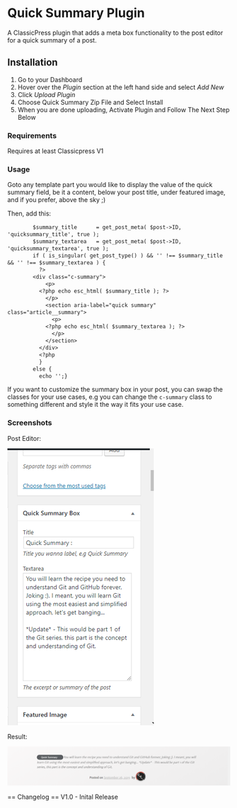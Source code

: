 # Quick Summary Plugin
A ClassicPress plugin that adds a meta box functionality to the post editor for a quick summary of a post.
## Installation
1. Go to your Dashboard
2. Hover over the *Plugin* section at the left hand side and select *Add New*
3. Click *Upload Plugin*
4. Choose Quick Summary Zip File and Select Install
5. When you are done uploading, Activate Plugin and Follow The Next Step Below

### Requirements
Requires at least Classicpress V1

### Usage
Goto any template part you would like to display the value of the quick summary field, be it a content, below your post title, under featured image, and if you prefer, above the sky ;)

Then, add this:

```
        $summary_title      = get_post_meta( $post->ID, 'quicksummary_title', true );
        $summary_textarea   = get_post_meta( $post->ID, 'quicksummary_textarea', true );
        if ( is_singular( get_post_type() ) && '' !== $summary_title && '' !== $summary_textarea ) {
          ?>
        <div class="c-summary">
            <p>
          <?php echo esc_html( $summary_title ); ?>
            </p>
            <section aria-label="quick summary" class="article__summary">
              <p>
            <?php echo esc_html( $summary_textarea ); ?>
              </p>
            </section>
          </div>
          <?php
          } 
        else {
          echo '';}
```
If you want to customize the summary box in your post, you can swap the classes for your use cases, e.g you can change the `c-summary` class to something different and style it the way it fits your use case.

### Screenshots

Post Editor:

![Quick Summary Image](https://raw.githubusercontent.com/Horlaes/Quick-Summary-Plugin/master/screenshot/Quick-Summary-2.png)

Result:

![Quick Summary Image](https://raw.githubusercontent.com/Horlaes/Quick-Summary-Plugin/master/screenshot/Quick-Summary.png)

== Changelog ==
V1.0 - Inital Release
